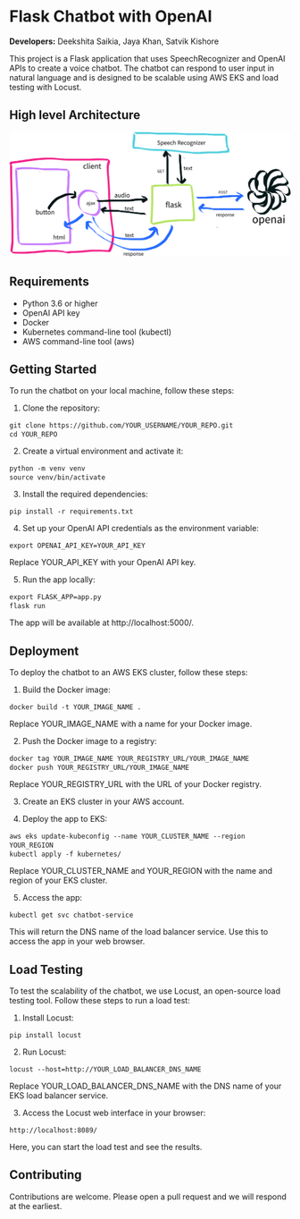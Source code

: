 # Flask Chatbot with OpenAI

**Developers:** Deekshita Saikia, Jaya Khan, Satvik Kishore

This project is a Flask application that uses SpeechRecognizer and OpenAI APIs to create a voice chatbot. The chatbot can respond to user input in natural language and is designed to be scalable using AWS EKS and load testing with Locust.

## High level Architecture

![Alt text](images/asset-ce8d8887-7317-4312-bb13-0fe34cd7e1d0.png "Architecture")

## Requirements

* Python 3.6 or higher
* OpenAI API key
* Docker
* Kubernetes command-line tool (kubectl)
* AWS command-line tool (aws)

## Getting Started

To run the chatbot on your local machine, follow these steps:


1. Clone the repository:

```
git clone https://github.com/YOUR_USERNAME/YOUR_REPO.git
cd YOUR_REPO
```

2. Create a virtual environment and activate it:

```
python -m venv venv
source venv/bin/activate
```

3. Install the required dependencies:

```
pip install -r requirements.txt
```

4. Set up your OpenAI API credentials as the environment variable:

```
export OPENAI_API_KEY=YOUR_API_KEY
```

Replace YOUR_API_KEY with your OpenAI API key.

5. Run the app locally:

```
export FLASK_APP=app.py
flask run
```

The app will be available at http://localhost:5000/.

## Deployment

To deploy the chatbot to an AWS EKS cluster, follow these steps:


1. Build the Docker image:

```
docker build -t YOUR_IMAGE_NAME .
```

Replace YOUR_IMAGE_NAME with a name for your Docker image.

2. Push the Docker image to a registry:

```
docker tag YOUR_IMAGE_NAME YOUR_REGISTRY_URL/YOUR_IMAGE_NAME
docker push YOUR_REGISTRY_URL/YOUR_IMAGE_NAME
```

Replace YOUR_REGISTRY_URL with the URL of your Docker registry.

3. Create an EKS cluster in your AWS account.
   

4. Deploy the app to EKS:

```
aws eks update-kubeconfig --name YOUR_CLUSTER_NAME --region YOUR_REGION
kubectl apply -f kubernetes/
```

Replace YOUR_CLUSTER_NAME and YOUR_REGION with the name and region of your EKS cluster.

5. Access the app:

```
kubectl get svc chatbot-service
```

This will return the DNS name of the load balancer service. Use this to access the app in your web browser.

## Load Testing

To test the scalability of the chatbot, we use Locust, an open-source load testing tool. Follow these steps to run a load test:


1. Install Locust:

```
pip install locust
```

2. Run Locust:

```
locust --host=http://YOUR_LOAD_BALANCER_DNS_NAME
```

Replace YOUR_LOAD_BALANCER_DNS_NAME with the DNS name of your EKS load balancer service.

3. Access the Locust web interface in your browser:

```
http://localhost:8089/
```

Here, you can start the load test and see the results.

## Contributing

Contributions are welcome. Please open a pull request and we will respond at the earliest.